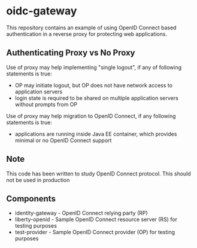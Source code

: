 # oidc-gateway
This repository contains an example of using OpenID Connect based authentication in a reverse proxy for protecting web applications. 

## Authenticating Proxy vs No Proxy
Use of proxy may help implementing "single logout", if any of following statements is true:
* OP may initiate logout, but OP does not have network access to application servers
* login state is required to be shared on multiple application servers without prompts from OP

Use of proxy may help migration to OpenID Connect, if any following statements is true:
* applications are running inside Java EE container, which provides minimal or no OpenID Connect support

## Note
This code has been written to study OpenID Connect protocol. This should not be used in production

## Components
* identity-gateway - OpenID Connect relying party (RP)
* liberty-openid - Sample OpenID Connect resource server (RS) for testing purposes
* test-provider - Sample OpenID Connect provider (OP) for testing purposes
